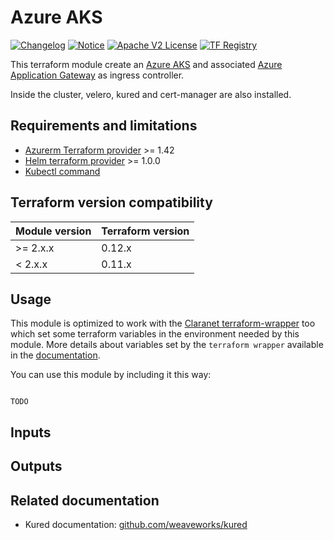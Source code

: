 # Azure AKS
[![Changelog](https://img.shields.io/badge/changelog-release-green.svg)](CHANGELOG.md) [![Notice](https://img.shields.io/badge/notice-copyright-yellow.svg)](NOTICE) [![Apache V2 License](https://img.shields.io/badge/license-Apache%20V2-orange.svg)](LICENSE) [![TF Registry](https://img.shields.io/badge/terraform-registry-blue.svg)](https://registry.terraform.io/modules/claranet/aks/azurerm/)

This terraform module create an [Azure AKS](https://azure.microsoft.com/fr-fr/services/kubernetes-service/) and associated [Azure Application Gateway](https://azure.microsoft.com/fr-fr/services/application-gateway/) as ingress controller.

Inside the cluster, velero, kured and cert-manager are also installed.


## Requirements and limitations

  * [Azurerm Terraform provider](https://www.terraform.io/docs/providers/azurerm/) >= 1.42
  * [Helm terraform provider](https://registry.terraform.io/providers/hashicorp/helm/1.0.0) >= 1.0.0
  * [Kubectl command](https://kubernetes.io/docs/tasks/tools/install-kubectl/)
  
## Terraform version compatibility

| Module version | Terraform version |
| -------------- | ----------------- |
| >= 2.x.x       | 0.12.x            |
| < 2.x.x        | 0.11.x            |

## Usage

This module is optimized to work with the [Claranet terraform-wrapper](https://github.com/claranet/terraform-wrapper) too which set some terraform variables in the environment needed by this module.
More details about variables set by the `terraform wrapper` available in the [documentation](https://github.com/claranet/terraform-wrapper#environment).

You can use this module by including it this way:

```hcl

TODO
```

## Inputs

## Outputs

## Related documentation

- Kured documentation: [github.com/weaveworks/kured](https://github.com/weaveworks/kured)

